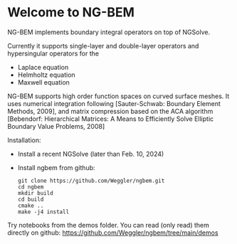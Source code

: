 # Welcome to NG-BEM

NG-BEM implements boundary integral operators on top of NGSolve.

Currently it supports single-layer and double-layer operators and hypersingular operators for the

* Laplace equation
* Helmholtz equation
* Maxwell equation

NG-BEM supports high order function spaces on curved surface meshes.
It uses numerical integration following [Sauter-Schwab: Boundary Element Methods, 2009], and matrix compression based on the ACA algorithm [Bebendorf: Hierarchical Matrices: A Means to Efficiently Solve Elliptic Boundary Value Problems, 2008]



Installation:

* Install a recent NGSolve (later than Feb. 10, 2024)

* Install ngbem from github:

      git clone https://github.com/Weggler/ngbem.git
      cd ngbem
      mkdir build
      cd build
      cmake ..
      make -j4 install

Try notebooks from the demos folder.
You can read (only read) them directly on github: https://github.com/Weggler/ngbem/tree/main/demos


```{tableofcontents}
```
